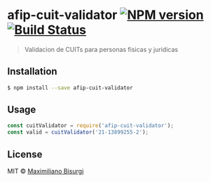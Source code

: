 # afip-cuit-validator [![NPM version](https://badge.fury.io/js/afip-cuit-validator.svg)](https://npmjs.org/package/afip-cuit-validator) [![Build Status](https://travis-ci.org/mbisurgi-designfreed/afip-cuit-validator.svg?branch=master)](https://travis-ci.org/mbisurgi-designfreed/afip-cuit-validator)

> Validacion de CUITs para personas fisicas y juridicas

## Installation

```sh
$ npm install --save afip-cuit-validator
```

## Usage

```js
const cuitValidator = require('afip-cuit-validator');
const valid = cuitValidator('21-13899255-2');
```

## License

MIT © [Maximiliano Bisurgi](https://github.com/mbisurgi-designfreed)
